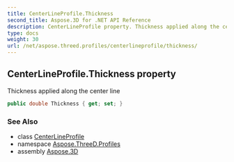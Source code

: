 ```yaml
---
title: CenterLineProfile.Thickness
second_title: Aspose.3D for .NET API Reference
description: CenterLineProfile property. Thickness applied along the center line
type: docs
weight: 30
url: /net/aspose.threed.profiles/centerlineprofile/thickness/
---
```

## CenterLineProfile.Thickness property

Thickness applied along the center line

```csharp
public double Thickness { get; set; }
```

### See Also

* class [CenterLineProfile](../)
* namespace [Aspose.ThreeD.Profiles](../../../aspose.threed.profiles/)
* assembly [Aspose.3D](../../../)


